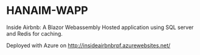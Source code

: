 # HANAIM-WAPP

Inside Airbnb: A Blazor Webassembly Hosted application using SQL server and Redis for caching.

Deployed with Azure on http://insideairbnbrpf.azurewebsites.net/

